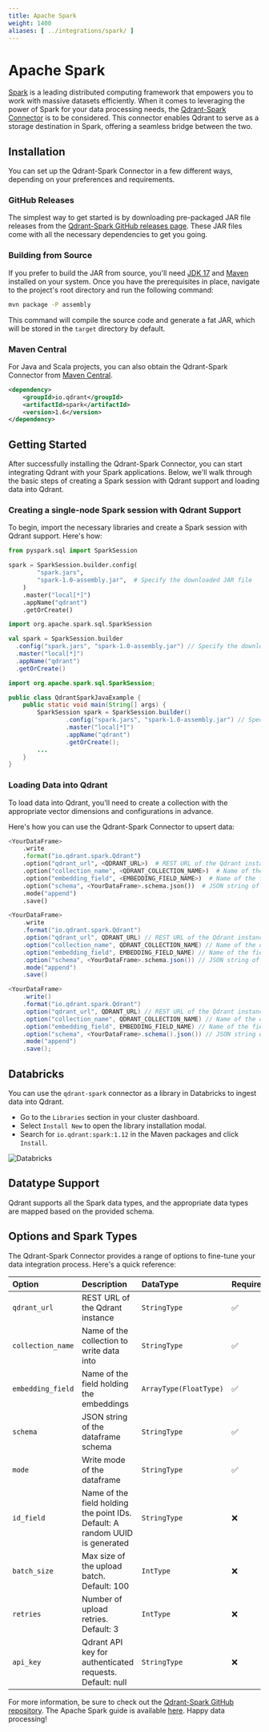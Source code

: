 ```yaml
---
title: Apache Spark
weight: 1400
aliases: [ ../integrations/spark/ ]
---
```


# Apache Spark

[Spark](https://spark.apache.org/) is a leading distributed computing framework that empowers you to work with massive datasets efficiently. When it comes to leveraging the power of Spark for your data processing needs, the [Qdrant-Spark Connector](https://github.com/qdrant/qdrant-spark) is to be considered. This connector enables Qdrant to serve as a storage destination in Spark, offering a seamless bridge between the two.

## Installation

You can set up the Qdrant-Spark Connector in a few different ways, depending on your preferences and requirements.

### GitHub Releases

The simplest way to get started is by downloading pre-packaged JAR file releases from the [Qdrant-Spark GitHub releases page](https://github.com/qdrant/qdrant-spark/releases). These JAR files come with all the necessary dependencies to get you going.

### Building from Source

If you prefer to build the JAR from source, you'll need [JDK 17](https://www.oracle.com/java/technologies/javase/jdk17-archive-downloads.html) and [Maven](https://maven.apache.org/) installed on your system. Once you have the prerequisites in place, navigate to the project's root directory and run the following command:

```bash
mvn package -P assembly
```
This command will compile the source code and generate a fat JAR, which will be stored in the `target` directory by default.

### Maven Central

For Java and Scala projects, you can also obtain the Qdrant-Spark Connector from [Maven Central](https://central.sonatype.com/artifact/io.qdrant/spark).

```xml
<dependency>
    <groupId>io.qdrant</groupId>
    <artifactId>spark</artifactId>
    <version>1.6</version>
</dependency>
```

## Getting Started

After successfully installing the Qdrant-Spark Connector, you can start integrating Qdrant with your Spark applications. Below, we'll walk through the basic steps of creating a Spark session with Qdrant support and loading data into Qdrant.

### Creating a single-node Spark session with Qdrant Support

To begin, import the necessary libraries and create a Spark session with Qdrant support. Here's how:

```python
from pyspark.sql import SparkSession

spark = SparkSession.builder.config(
        "spark.jars",
        "spark-1.0-assembly.jar",  # Specify the downloaded JAR file
    )
    .master("local[*]")
    .appName("qdrant")
    .getOrCreate()
```

```scala
import org.apache.spark.sql.SparkSession

val spark = SparkSession.builder
  .config("spark.jars", "spark-1.0-assembly.jar") // Specify the downloaded JAR file
  .master("local[*]")
  .appName("qdrant")
  .getOrCreate()
```

```java
import org.apache.spark.sql.SparkSession;

public class QdrantSparkJavaExample {
    public static void main(String[] args) {
        SparkSession spark = SparkSession.builder()
                .config("spark.jars", "spark-1.0-assembly.jar") // Specify the downloaded JAR file
                .master("local[*]")
                .appName("qdrant")
                .getOrCreate();
        ...
    }
}
```

### Loading Data into Qdrant

<aside role="status">To load data into Qdrant, you'll need to create a collection with the appropriate vector dimensions and configurations in advance.</aside>

Here's how you can use the Qdrant-Spark Connector to upsert data:

```python
<YourDataFrame>
    .write
    .format("io.qdrant.spark.Qdrant")
    .option("qdrant_url", <QDRANT_URL>)  # REST URL of the Qdrant instance
    .option("collection_name", <QDRANT_COLLECTION_NAME>)  # Name of the collection to write data into
    .option("embedding_field", <EMBEDDING_FIELD_NAME>)  # Name of the field holding the embeddings
    .option("schema", <YourDataFrame>.schema.json())  # JSON string of the dataframe schema
    .mode("append")
    .save()
```

```scala
<YourDataFrame>
    .write
    .format("io.qdrant.spark.Qdrant")
    .option("qdrant_url", QDRANT_URL) // REST URL of the Qdrant instance
    .option("collection_name", QDRANT_COLLECTION_NAME) // Name of the collection to write data into
    .option("embedding_field", EMBEDDING_FIELD_NAME) // Name of the field holding the embeddings
    .option("schema", <YourDataFrame>.schema.json()) // JSON string of the dataframe schema
    .mode("append")
    .save()

```

```java
<YourDataFrame>
    .write()
    .format("io.qdrant.spark.Qdrant")
    .option("qdrant_url", QDRANT_URL) // REST URL of the Qdrant instance
    .option("collection_name", QDRANT_COLLECTION_NAME) // Name of the collection to write data into
    .option("embedding_field", EMBEDDING_FIELD_NAME) // Name of the field holding the embeddings
    .option("schema", <YourDataFrame>.schema().json()) // JSON string of the dataframe schema
    .mode("append")
    .save();
```

## Databricks
You can use the `qdrant-spark` connector as a library in Databricks to ingest data into Qdrant.
- Go to the `Libraries` section in your cluster dashboard.
- Select `Install New` to open the library installation modal.
- Search for `io.qdrant:spark:1.12` in the Maven packages and click `Install`.

![Databricks](/documentation/frameworks/spark/databricks.png)

## Datatype Support

Qdrant supports all the Spark data types, and the appropriate data types are mapped based on the provided schema.

## Options and Spark Types

The Qdrant-Spark Connector provides a range of options to fine-tune your data integration process. Here's a quick reference:

| Option            | Description                                                                  | DataType               | Required |
| :---------------- | :--------------------------------------------------------------------------- | :--------------------- | :------- |
| `qdrant_url`      | REST URL of the Qdrant instance                                              | `StringType`           | ✅       |
| `collection_name` | Name of the collection to write data into                                    | `StringType`           | ✅       |
| `embedding_field` | Name of the field holding the embeddings                                     | `ArrayType(FloatType)` | ✅       |
| `schema`          | JSON string of the dataframe schema                                          | `StringType`           | ✅       |
| `mode`            | Write mode of the dataframe                                                  | `StringType`           | ✅       |
| `id_field`        | Name of the field holding the point IDs. Default: A random UUID is generated | `StringType`           | ❌       |
| `batch_size`      | Max size of the upload batch. Default: 100                                   | `IntType`              | ❌       |
| `retries`         | Number of upload retries. Default: 3                                         | `IntType`              | ❌       |
| `api_key`         | Qdrant API key for authenticated requests. Default: null                     | `StringType`           | ❌       |

For more information, be sure to check out the [Qdrant-Spark GitHub repository](https://github.com/qdrant/qdrant-spark). The Apache Spark guide is available [here](https://spark.apache.org/docs/latest/quick-start.html). Happy data processing!

